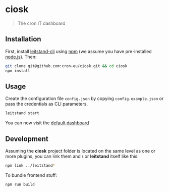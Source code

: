# ciosk
> The cron IT dashboard

## Installation

First, install [leitstand-cli](https://npmjs.org/package/leitstand-cli) using [npm](https://www.npmjs.com/) (we assume you have pre-installed [node.js](https://nodejs.org/)). Then:

```bash
git clone git@github.com:cron-eu/ciosk.git && cd ciosk
npm install
```


## Usage

Create the configuration file `config.json` by copying `config.example.json` or pass the credentials as CLI parameters.

```bash
leitstand start
```

You can now visit the [default dashboard](http://localhost:9000/dashboards/default)

## Development

Assuming the **ciosk** project folder is located on the same level as one or more plugins, you can link them and / or **leitstand** itself like this:

```bash
npm link ../leitstand*
```

To bundle frontend stuff:

```bash
npm run build
```
